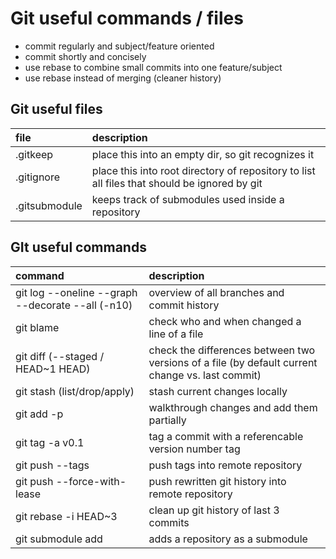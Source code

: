 # Git useful commands / files
- commit regularly and subject/feature oriented
- commit shortly and concisely
- use rebase to combine small commits into one feature/subject
- use rebase instead of merging (cleaner history)

## Git useful files
| file    | description |
| :-------------- | :----------- |
| .gitkeep | place this into an empty dir, so git recognizes it |
| .gitignore | place this into root directory of repository to list all files that should be ignored by git |
| .gitsubmodule | keeps track of submodules used inside a repository

## GIt useful commands
| command    | description |
| :-------------- | :----------- |
| git log --oneline --graph --decorate --all (-n10)| overview of all branches and commit history |
| git blame | check who and when changed a line of a file |
| git diff (--staged / HEAD~1 HEAD) | check the differences between two versions of a file (by default current change vs. last commit) |
| git stash (list/drop/apply) | stash current changes locally |
| git add -p | walkthrough changes and add them partially |
| git tag -a v0.1 | tag a commit with a referencable version number tag
| git push --tags | push tags into remote repository |
| git push --force-with-lease | push rewritten git history into remote repository |
| git rebase -i HEAD~3 | clean up git history of last 3 commits |
| git submodule add <url> | adds a repository as a submodule |
